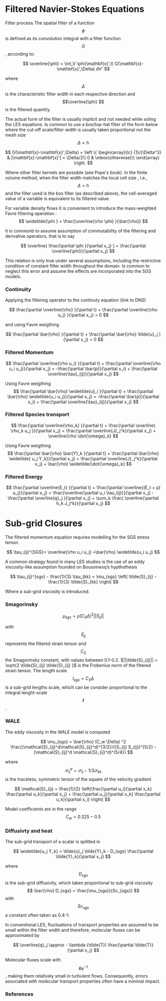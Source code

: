 # Filtered Navier-Stokes Equations

Filter process
The spatial filter of a function $$\phi$$ 
is defined as its convolution integral with a filter
function $$G$$, according to:

$$
\overline{\phi} = \int_V  \phi(\mathbf{x}',t)  G(\mathbf{x}-\mathbf{x}',\Delta) dV'
$$

where $$\Delta$$ is the characteristic filter width in
each respective direction and $$\overline{\phi} $$ is the filtered quantity.

The actual form of the filter is usually *implicit* and not needed while soling the LES equations.
Is common  to use a box/top-hat filter of the form below where the cut-off scale/filter
width is usually taken proportional not the mesh size $$\Delta \propto h$$

$$
G(\mathbf{x}-\mathbf{x}',\Delta) =
\left \{ 
\begin{array}{lc}
{1}/{\Delta^3} & |\mathbf{x}-\mathbf{x}'| < \Delta/2\\
0 & \mbox{otherwise}\\
\end{array}
\right.
$$

Where other filter kernels are possible (see Pope's book).
In the finite volume method, when the filter width 
matches the local cell size , i.e., $$\Delta= h $$
and the filter used is the box filter (as described above), the cell-averaged value of a variable is equivalent to its filtered value.

For variable density flows it is convenient to introduce the mass-weighted Favre filtering
operation :
$$
\widetilde{\phi } = \frac{\overline{\rho \phi} }{\bar{\rho}}
$$

It is commonb to assume assumption of commutability of
the filtering and derivative operators, that is to say

$$
\overline{ \frac{\partial \phi }{\partial x_j} } = \frac{\partial \overline{\phi}}{\partial x_j} 
$$

This relation is only true under several assumptions, including the  restrictive condition
of constant filter width throughout the domain.
Is common to  neglect this error and assume the effects are incorporated
into the SGS models.

### Continuity

Applying the filtering operator to the continuty equation (link to DNS)

$$
\frac{\partial \overline{\rho} }{\partial t} + \frac{\partial \overline{\rho u_j} }{\partial x_j} = 0
$$

and using Favre weigthing

$$
\frac{\partial \bar{\rho} }{\partial t} + \frac{\partial \bar{\rho} \tilde{u}_j }{\partial x_j} = 0
$$

### Filtered Momentum

$$
    \frac{\partial \overline{\rho u_i} }{\partial t} + \frac{\partial 
    \overline{\rho u_i u_j}}{\partial x_j} = -\frac{\partial \bar{p}}{\partial x_i} + \frac{\partial \overline{\tau}_{ij}}{\partial x_j}
$$


Using Favre weigthing
$$
 \frac{\partial \bar{\rho} \widetilde{u}_i }{\partial t} + \frac{\partial \bar{\rho} \widetilde{u_i u_j}}{\partial x_j} = -\frac{\partial \bar{p}}{\partial x_i} + \frac{\partial \overline{\tau}_{ij}}{\partial x_j}
 $$

### Filtered Species transport

$$
\frac{\partial \overline{\rho_k} }{\partial t} + \frac{\partial 
\overline{ \rho_k u_j }}{\partial x_j} = \frac{\partial \overline{J}_j^k}{\partial x_j} +  \overline{\rho \dot{\omega}_k}
$$

Using Favre weigthing
$$
\frac{\partial \bar{\rho} \bar{Y}_k }{\partial t} + \frac{\partial \bar{\rho}
\widetilde{ u_j Y_k}}{\partial x_j} = \frac{\partial \overline{J}_j^k}{\partial x_j} + \bar{\rho} \widetilde{\dot{\omega}_k}
$$

### Filtered Energy

$$
\frac{\partial  \overline{E_t}  }{\partial t} + \frac{\partial \overline{(E_t + p) u_j}}{\partial x_j} = \frac{\overline{\partial u_i \tau_{ij}}}{\partial x_j} - 
\frac{\partial \overline{q}_j }{\partial x_j} + \sum_k \frac{ \overline{\partial h_k J_j^k}}{\partial x_j}
$$

# Sub-grid Closures

The filtered momentum equation requires modelling for the SGS stress tensor.

$$
\tau_{ij}^{SGS}= \overline{\rho u_i u_j} =\bar{\rho} \widetilde{u_i u_j}
$$

A common
strategy found in many LES studies is the use of an eddy viscosity-like assumption founded
on Boussinesq’s hypthothesis


$$
\tau_{ij}^{sgs} - \frac{1}{3} \tau_{kk} = \mu_{sgs} 
\left( \tilde{S}_{ij} - \frac{1}{3} \tilde{S}_{kk} \right) 
$$

Where  a sub-grid  viscosity  is introduced.

### Smagorinsky

$$
 \mu_{sgs}  = \bar{\rho} (C_S \Delta) ^2 || \tilde{S}_{ij} ||
$$

with $$\tilde{S}_{ij} $$ represents the filtered strain tensor and $$C_S $$ the Smagorinsky constant, with values between 0.1-0.2.
$||\tilde{S}_{ij}|| = \sqrt{2 \tilde{S}_{ij} \tilde{S}_{ij} }$ is the Frobenius norm of the
filtered strain tensor.
The length scale $$ l_{sgs}= C_S \Delta $$ is a sub-grid lengths scale, which can be consider 
proportional to the integral lenght-scale $$\ell$$.


### WALE

The eddy viscosity in the WALE model is computed

$$
 \mu_{sgs}  = \bar{\rho} (C_w \Delta) ^2  
 \frac{(\mathcal{S}_{ij}^d\mathcal{S}_{ij}^d)^{3/2}}{(S_{ij} S_{ij})^{5/2} - (\mathcal{S}_{ij}^d \mathcal{S}_{ij}^d)^{5/4}}
$$


where $$ \mathcal{S}_{ij}^d = \mathcal{S}_{ij} - 1/3 \mathcal{S}_{kk}  $$
 is the traceless, symmetric tensor of the square of the velocity gradient

 $$ 
 \mathcal{S}_{ij} = \frac{1}{2} \left(\frac{\partial u_i}{\partial x_k} \frac{\partial u_k}{\partial x_j} + \frac{\partial u_j}{\partial x_k} \frac{\partial u_k}{\partial x_i} \right)
 $$

Model coefficients are in the range $$C_w = 0.325 - 0.5$$

### Diffusivty and heat

The sub-grid transport of a scalar is splitted in

$$
\widetilde{u_j Y_k} =  \tilde{u}_j \tilde{Y}_k   -  D_{sgs} \frac{\partial \tilde{Y}_k}{\partial x_j}
$$

where $$ D_{sgs} $$ is the sub-grid diffusivity, which taken proportional to sub-grid viscosity
$$
\bar{\rho}  D_{sgs} = \frac{\mu_{sgs}}{Sc_{sgs}}
$$
with $$Sc_{sgs}$$ a constant often taken as 0.4-1.

In conventional LES, fluctuations of transport properties are assumed to be small within the filter width and therefore, molecular fluxes can be approximated by

$$
\overline{q}_j \approx - \lambda (\tilde{T}) \frac{\partial \tilde{T}}{\partial x_j}
$$

Molecular fluxes scale with $$Re^{-1}$$, making them relatively small in turbulent flows. Consequently, errors associated with molecular transport properties often have a minimal impact.


### References

[^1]: Omer Rathore, "Numerical Simulation of Combustion
Instability" *PhD Thesis*, Imperial College London (2022)
